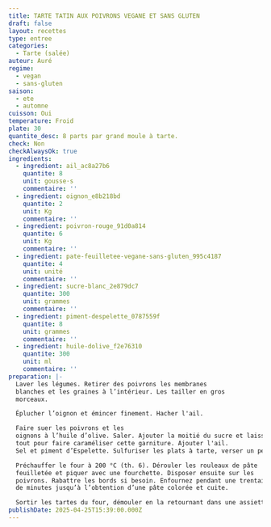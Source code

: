 ```yaml
---
title: TARTE TATIN AUX POIVRONS VEGANE ET SANS GLUTEN
draft: false
layout: recettes
type: entree
categories:
  - Tarte (salée)
auteur: Auré
regime:
  - vegan
  - sans-gluten
saison:
  - ete
  - automne
cuisson: Oui
temperature: Froid
plate: 30
quantite_desc: 8 parts par grand moule à tarte.
check: Non
checkAlwaysOk: true
ingredients:
  - ingredient: ail_ac8a27b6
    quantite: 8
    unit: gousse·s
    commentaire: ''
  - ingredient: oignon_e8b218bd
    quantite: 2
    unit: Kg
    commentaire: ''
  - ingredient: poivron-rouge_91d0a814
    quantite: 6
    unit: Kg
    commentaire: ''
  - ingredient: pate-feuilletee-vegane-sans-gluten_995c4187
    quantite: 4
    unit: unité
    commentaire: ''
  - ingredient: sucre-blanc_2e879dc7
    quantite: 300
    unit: grammes
    commentaire: ''
  - ingredient: piment-despelette_0787559f
    quantite: 8
    unit: grammes
    commentaire: ''
  - ingredient: huile-dolive_f2e76310
    quantite: 300
    unit: ml
    commentaire: ''
preparation: |-
  Laver les légumes. Retirer des poivrons les membranes
  blanches et les graines à l’intérieur. Les tailler en gros
  morceaux.

  Éplucher l’oignon et émincer finement. Hacher l'ail.

  Faire suer les poivrons et les
  oignons à l’huile d’olive. Saler. Ajouter la moitié du sucre et laisser cuire le
  tout pour faire caraméliser cette garniture. Ajouter l'ail.
  Sel et piment d’Espelette. Sulfuriser les plats à tarte, verser un peu de sucre au fond et disposer les légumes.

  Préchauffer le four à 200 °C (th. 6). Dérouler les rouleaux de pâte
  feuilletée et piquer avec une fourchette. Disposer ensuite sur les
  poivrons. Rabattre les bords si besoin. Enfournez pendant une trentaine
  de minutes jusqu’à l’obtention d’une pâte colorée et cuite.

  Sortir les tartes du four, démouler en la retournant dans une assiette. Un délice.
publishDate: 2025-04-25T15:39:00.000Z
---
```


